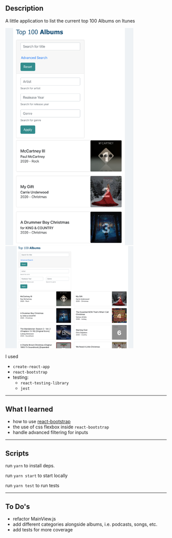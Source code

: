 ## Description

A little application to list the current top 100 Albums on Itunes

<img src="images/mobile_view.png" width="400px"/>
<img src="images/desktop_view.png" width="400px"/>

I used

- `create-react-app`
- `react-bootstrap`
- testing:
  - `react-testing-library`
  - `jest`

---

## What I learned

- how to use [react-bootstrap](https://react-bootstrap.github.io/)
- the use of css flexbox inside `react-bootstrap`
- handle advanced filtering for inputs

---

## Scripts

run `yarn` to install deps.

run `yarn start` to start locally

run `yarn test` to run tests

---

## To Do's

- refactor MainView.js
- add different categories alongside albums, i.e. podcasts, songs, etc.
- add tests for more coverage

